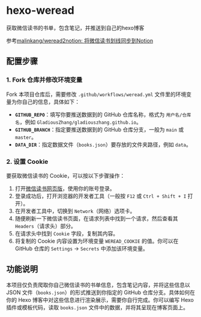 # hexo-weread
获取微信读书的书单，包含笔记，并推送到自己的hexo博客

参考[malinkang/weread2notion: 将微信读书划线同步到Notion](https://github.com/malinkang/weread2notion?tab=readme-ov-file)

## 配置步骤

### 1. Fork 仓库并修改环境变量

Fork 本项目仓库后，需要修改 `.github/workflows/weread.yml` 文件里的环境变量为你自己的信息，具体如下：

- **`GITHUB_REPO`**：填写你要推送数据到的 GitHub 仓库名称，格式为 `用户名/仓库名`，例如 `GladiousZhang/gladiouszhang.github.io`。
- **`GITHUB_BRANCH`**：指定要推送数据到的 GitHub 仓库分支，一般为 `main` 或 `master`。
- **`DATA_DIR`**：指定数据文件（`books.json`）要存放的文件夹路径，例如 `data`。

### 2. 设置 Cookie

要获取微信读书的 Cookie，可以按以下步骤操作：

1. 打开[微信读书网页版](https://weread.qq.com/)，使用你的账号登录。
2. 登录成功后，打开浏览器的开发者工具（一般按 `F12` 或 `Ctrl + Shift + I` 打开）。
3. 在开发者工具中，切换到 `Network`（网络）选项卡。
4. 随便刷新一下微信读书页面，在请求列表中找到一个请求，然后查看其 `Headers`（请求头）部分。
5. 在请求头中找到 `Cookie` 字段，复制其内容。
6. 将复制的 Cookie 内容设置为环境变量 `WEREAD_COOKIE` 的值。你可以在 GitHub 仓库的 `Settings` -> `Secrets` 中添加该环境变量。

## 功能说明

本项目仅负责爬取你自己微信读书的书单信息，包含笔记内容，并将这些信息以 JSON 文件（`books.json`）的形式推送到你指定的 GitHub 仓库分支。具体如何在你的 Hexo 博客中对这些信息进行渲染展示，需要你自行完成。你可以编写 Hexo 插件或模板代码，读取 `books.json` 文件中的数据，并将其呈现在博客页面上。
